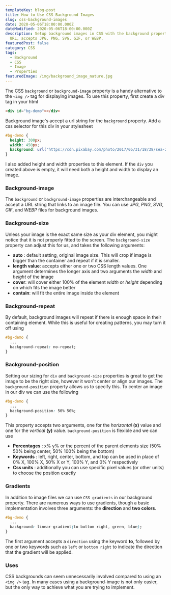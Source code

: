 ```yaml
---
templateKey: blog-post
title: How to Use CSS Background Images
slug: css-background-images
date: 2020-05-06T18:00:00.000Z
dateModified: 2020-05-06T18:00:00.000Z
description: Setup background images in CSS with the background property and a
  URL, accepts JPG, PNG, SVG, GIF, or WEBP.
featuredPost: false
category: CSS
tags:
  - Background
  - CSS
  - Image
  - Properties
featuredImage: /img/background_image_nature.jpg
---
```

The CSS `background` or `background-image` property is a handy alternative to the `<img />` tag for displaying images. To use this property, first create a div tag in your html

```html
<div id="bg-demo"></div>
```

Background image's accept a url string for the `background` property. Add a css selector for this div in your stylesheet

```css
#bg-demo {
  height: 300px;
  width: 450px;
  background: url("https://cdn.pixabay.com/photo/2017/05/31/18/38/sea-2361247_1280.jpg");
}
```

I also added height and width properties to this element. If the `div` you created above is empty, it will need both a height and width to display an image.  

### Background-image

The `background` or `background-image` properties are interchangeable and accept a URL string that links to an image file. You can use *JPG*, *PNG*, *SVG*, *GIF*, and *WEBP* files for background images.

### Background-size

Unless your image is the exact same size as your div element, you might notice that it is not properly fitted to the screen. The `background-size` property can adjust this for us, and takes the following arguments:

- **auto** : default setting, original image size. This will crop if image is bigger than the container and repeat if it is smaller.
- **length value**: accepts either one or two CSS length values. One argument determines the longer axis and two arguments the *width* and *height* of the image
- **cover**: will cover either 100% of the element *width* or *height* depending on which fits the image better
- **contain**: will fit the entire image inside the element

### Background-repeat

By default, background images will repeat if there is enough space in their containing element. While this is useful for creating patterns, you may turn it off using

```css
#bg-demo {
  ... 
  background-repeat: no-repeat;
}
```

### Background-position

Setting our sizing for `div` and `background-size` properties is great to get the image to be the right size, however it won't center or align our images. The `background-position` property allows us to specify this. To center an image in our div we can use the following

```css
#bg-demo {
  ... 
  background-position: 50% 50%;
}
```

This property accepts two arguments, one for the *horizontal* **(x)** value and one for the *vertical* **(y)** value. `background-position` is flexible and we can use

- **Percentages** : x% y% or the percent of the parent elements size (50% 50% being center, 50% 100% being the bottom)
- **Keywords** : left, right, center, bottom, and top can be used in place of 0% X, 100% X, 50% X or Y, 100% Y, and 0% Y respectively
- **Css units** : additionally you can use specific pixel values (or other units) to choose the position exactly

### Gradients

In addition to image files we can use `CSS gradients` in our background property. There are numerous ways to use gradients, though a basic implementation involves three arguments: the **direction** and **two colors**.

```css
#bg-demo {
  ... 
  background: linear-gradient(to bottom right, green, blue);
}
```

The first argument accepts a `direction` using the keyword **to**, followed by one or two keywords such as `left` or `bottom right` to indicate the direction that the gradient will be applied.

### Uses

CSS backgrounds can seem unnecessarily involved compared to using an `<img />` tag. In many cases using a background-image is not only easier, but the only way to achieve what you are trying to implement.